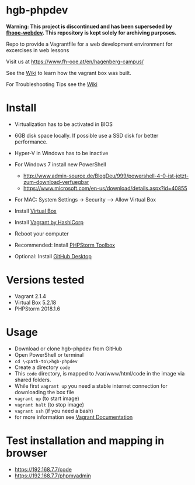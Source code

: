 # hgb-phpdev

**Warning: This project is discontinued and has been superseded by [fhooe-webdev](https://github.com/Digital-Media/fhooe-webdev). This repository is kept solely for archiving purposes.**

Repo to provide a Vagrantfile for a web development environment for excercises in web lessons

Visit us at https://www.fh-ooe.at/en/hagenberg-campus/

See the [Wiki](https://github.com/Digital-Media/hgb-phpdev/wiki) to learn how the vagrant box was built.

For Troubleshooting Tips see the [Wiki](https://github.com/Digital-Media/hgb-phpdev/wiki/Troubleshooting)

# Install

* Virtualization has to be activated in BIOS
* 6GB disk space locally. If possible use a SSD disk for better performance.
* Hyper-V in Windows has to be inactive
* For Windows 7 install new PowerShell
  * http://www.admin-source.de/BlogDeu/999/powershell-4-0-ist-jetzt-zum-download-verfuegbar
  * https://www.microsoft.com/en-us/download/details.aspx?id=40855
* For MAC: System Settings -> Security --> Allow Virtual Box

* Install [Virtual Box](https://www.virtualbox.org/wiki/Downloads)
* Install [Vagrant by HashiCorp](https://www.vagrantup.com/downloads.html)
* Reboot your computer
* Recommended: Install [PHPStorm Toolbox](https://www.jetbrains.com/toolbox/app/) 
* Optional: Install [GitHub Desktop](https://desktop.github.com/)

# Versions tested

* Vagrant 2.1.4
* Virtual Box 5.2.18
* PHPStorm 2018.1.6

# Usage

* Download or clone hgb-phpdev from GitHub
* Open PowerShell or terminal
* ``cd \<path-to\>hgb-phpdev`` 
* Create a directory ``code``
* This ``code`` directory, is mapped to /var/www/html/code in the image via shared folders.
* While first ``vagrant up`` you need a stable internet connection for downloading the box file
* ``vagrant up`` (to start image)
* ``vagrant halt`` (to stop image)
* ``vagrant ssh`` (if you need a bash)
* for more information see [Vagrant Documentation](https://www.vagrantup.com/docs/)

# Test installation and mapping in browser

  * https://192.168.7.7/code
  * https://192.168.7.7/phpmyadmin

